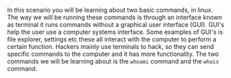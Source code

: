 In this scenario you will be learning about two basic commands, in linux. The way we will be running these commands is through an interface known as terminal it runs commands without a graphical user interface (GUI). GUI's help the user use a computer systems interface. Some examples of GUI's is file explorer, settings etc these all interact with the computer to perform a certain function. Hackers mainly use terminals to hack, so they can send specific commands to the computer and it has more functionality.
The two commands we will be learning about is the `whoami` command and the `whois` command.

